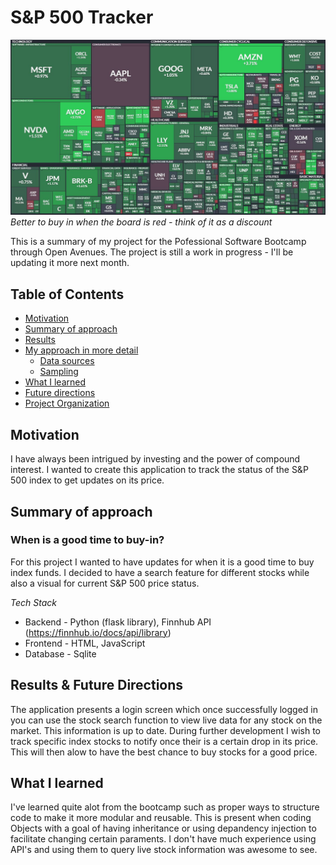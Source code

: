 # S&P 500 Tracker

![alt text](https://github.com/ElvisFMM/oaf-psd-bootcamp/blob/branch1/pictures/stocks.JPG)
*Better to buy in when the board is red - think of it as a discount*

This is a summary of my project for the Pofessional Software Bootcamp through Open Avenues.  The project is still a work in progress - I'll be updating it more next month.


## Table of Contents 
* [Motivation](#motivation)
* [Summary of approach](#summary-of-approach)
* [Results](#results)
* [My approach in more detail](#my-approach-in-more-detail)
	* [Data sources](#data-sources)
	* [Sampling](#sampling)
* [What I learned](#what-i-learned)
* [Future directions](#future-directions)
* [Project Organization](#project-organization)


## Motivation

I have always been intrigued by investing and the power of compound interest. I wanted to create this application to track the status of the S&P 500 index to get updates on its price.


## Summary of approach

### When is a good time to buy-in?

For this project I wanted to have updates for when it is a good time to buy index funds. I decided to have a search feature for different stocks while also a visual for current S&P 500 price status.

*Tech Stack*

* Backend - Python (flask library), Finnhub API (https://finnhub.io/docs/api/library)
* Frontend - HTML, JavaScript
* Database - Sqlite 


## Results & Future Directions

The application presents a login screen which once successfully logged in you can use the stock search function to view live data for any stock on the market. This information is up to date. During further development I wish to track specific index stocks to notify once their is a certain drop in its price. This will then alow to have the best chance to buy stocks for a good price.

## What I learned

I've learned quite alot from the bootcamp such as proper ways to structure code to make it more modular and reusable. This is present when coding Objects with a goal of having inheritance or using depandency injection to facilitate changing certain paraments. I don't have much experience using API's and using them to query live stock information was awesome to see. 

